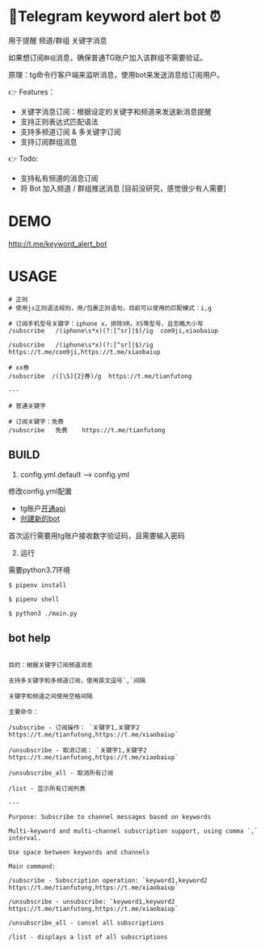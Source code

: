 
# 🤖Telegram keyword alert bot ⏰


用于提醒 频道/群组 关键字消息

如果想订阅`群组`消息，确保普通TG账户加入该群组不需要验证。

原理：tg命令行客户端来监听消息，使用bot来发送消息给订阅用户。

👉  Features：

- 关键字消息订阅：根据设定的关键字和频道来发送新消息提醒
- 支持正则表达式匹配语法
- 支持多频道订阅 & 多关键字订阅
- 支持订阅群组消息

👉 Todo:

- 支持私有频道的消息订阅
- 将 Bot 加入频道 / 群组推送消息 [目前没研究，感觉很少有人需要]

# DEMO

http://t.me/keyword_alert_bot

# USAGE

```
# 正则
# 使用js正则语法规则，用/包裹正则语句，目前可以使用的匹配模式：i,g

# 订阅手机型号关键字：iphone x，排除XR，XS等型号，且忽略大小写
/subscribe   /(iphone\s*x)(?:[^sr]|$)/ig  com9ji,xiaobaiup

/subscribe   /(iphone\s*x)(?:[^sr]|$)/ig  https://t.me/com9ji,https://t.me/xiaobaiup

# xx券
/subscribe  /([\S]{2}券)/g  https://t.me/tianfutong

---

# 普通关键字

# 订阅关键字：免费
/subscribe   免费    https://t.me/tianfutong

```


## BUILD

1. config.yml.default --> config.yml
 
 修改config.yml配置

- tg账户[开通api](https://my.telegram.org/apps)
- [创建新的bot](https://t.me/BotFather)


首次运行需要用tg账户接收数字验证码，且需要输入密码



2. 运行

需要python3.7环境

```
$ pipenv install

$ pipenv shell

$ python3 ./main.py
```

## bot help

```

目的：根据关键字订阅频道消息

支持多关键字和多频道订阅，使用英文逗号`,`间隔

关键字和频道之间使用空格间隔

主要命令：

/subscribe - 订阅操作： `关键字1,关键字2 https://t.me/tianfutong,https://t.me/xiaobaiup`

/unsubscribe - 取消订阅： `关键字1,关键字2 https://t.me/tianfutong,https://t.me/xiaobaiup`

/unsubscribe_all - 取消所有订阅

/list - 显示所有订阅列表

---

Purpose: Subscribe to channel messages based on keywords

Multi-keyword and multi-channel subscription support, using comma `,` interval.

Use space between keywords and channels

Main command:

/subscribe - Subscription operation: `keyword1,keyword2 https://t.me/tianfutong,https://t.me/xiaobaiup`

/unsubscribe - unsubscribe: `keyword1,keyword2 https://t.me/tianfutong,https://t.me/xiaobaiup`

/unsubscribe_all - cancel all subscriptions

/list - displays a list of all subscriptions
```